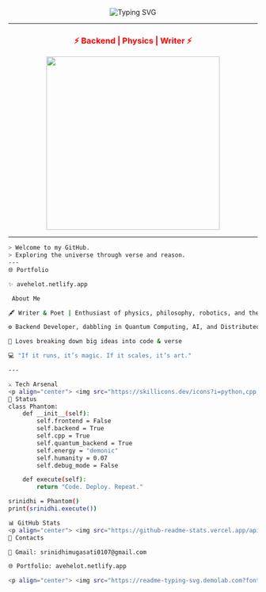 <p align="center">
  <img src="https://readme-typing-svg.demolab.com?font=Fira+Code&weight=600&size=28&pause=1000&color=FF0000&center=true&vCenter=true&width=700&lines=SRINIDHI+MUGASATI;Writer+%7C+Poet+%7C+Student;Backend+Developer+%7C+Physics+%26+Philosophy+Enthusiast;Quantum+Computing+%7C+AI+%7C+Distributed+Systems" alt="Typing SVG"/>
</p>

---

<h3 align="center"> 
  <span style="color:#ff0000">⚡ Backend | Physics | Writer ⚡</span>
</h3>

<p align="center">
  <img src="https://media.tenor.com/Vz2n-fO5a-wAAAAC/code-coding.gif" width="350" />
</p>

---

```bash
> Welcome to my GitHub.
> Exploring the universe through verse and reason. 
---
🌐 Portfolio

✨ avehelot.netlify.app

 About Me

🖋️ Writer & Poet | Enthusiast of physics, philosophy, robotics, and the written word

⚙️ Backend Developer, dabbling in Quantum Computing, AI, and Distributed Systems

🧠 Loves breaking down big ideas into code & verse

💻 "If it runs, it’s magic. If it scales, it’s art."

---

⚔️ Tech Arsenal
<p align="center"> <img src="https://skillicons.dev/icons?i=python,cpp,django,fastapi,postgresql,mongodb,redis,docker,kafka,git,linux" /> </p>
👾 Status
class Phantom:
    def __init__(self):
        self.frontend = False
        self.backend = True
        self.cpp = True
        self.quantum_backend = True
        self.energy = "demonic"
        self.humanity = 0.07
        self.debug_mode = False

    def execute(self):
        return "Code. Deploy. Repeat."

srinidhi = Phantom()
print(srinidhi.execute())

📊 GitHub Stats
<p align="center"> <img src="https://github-readme-stats.vercel.app/api?username=avehelot&theme=tokyonight&hide_border=true&show_icons=true&title_color=ff0000&icon_color=ff0000" height="180em"/> <img src="https://github-readme-streak-stats.herokuapp.com/?user=avehelot&theme=tokyonight&hide_border=true&ring=ff0000&fire=ff0000" height="180em"/> <img src="https://github-readme-stats.vercel.app/api/top-langs/?username=avehelot&layout=compact&theme=tokyonight&hide_border=true&title_color=ff0000" height="180em"/> </p>
📧 Contacts

📩 Gmail: srinidhimugasati0107@gmail.com

🌐 Portfolio: avehelot.netlify.app

<p align="center"> <img src="https://readme-typing-svg.demolab.com?font=Fira+Code&weight=600&size=22&pause=1000&color=FF0000&center=true&vCenter=true&width=700&lines=%22I+don’t+care+if+it+compiles.%22;--Ave" alt="Typing SVG"/> </p> <p align="center"> <img src="https://i.gifer.com/origin/f9/f9616c013ee39eac4f4441287e01452f.gif" width="200"/> </p> ```
